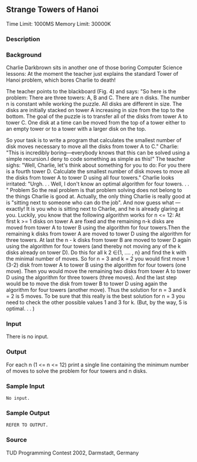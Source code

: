 ## Strange Towers of Hanoi
Time Limit: 1000MS		Memory Limit: 30000K

### Description

### Background 

Charlie Darkbrown sits in another one of those boring Computer Science lessons: At the moment the teacher just explains the standard Tower of Hanoi problem, which bores Charlie to death! 


The teacher points to the blackboard (Fig. 4) and says: "So here is the problem: 
There are three towers: A, B and C. 
There are n disks. The number n is constant while working the puzzle. 
All disks are different in size. 
The disks are initially stacked on tower A increasing in size from the top to the bottom. 
The goal of the puzzle is to transfer all of the disks from tower A to tower C. 
One disk at a time can be moved from the top of a tower either to an empty tower or to a tower with a larger disk on the top.

So your task is to write a program that calculates the smallest number of disk moves necessary to move all the disks from tower A to C." 
Charlie: "This is incredibly boring—everybody knows that this can be solved using a simple recursion.I deny to code something as simple as this!" 
The teacher sighs: "Well, Charlie, let's think about something for you to do: For you there is a fourth tower D. Calculate the smallest number of disk moves to move all the disks from tower A to tower D using all four towers." 
Charlie looks irritated: "Urgh. . . Well, I don't know an optimal algorithm for four towers. . . " 
Problem 
So the real problem is that problem solving does not belong to the things Charlie is good at. Actually, the only thing Charlie is really good at is "sitting next to someone who can do the job". And now guess what — exactly! It is you who is sitting next to Charlie, and he is already glaring at you. 
Luckily, you know that the following algorithm works for n <= 12: At first k >= 1 disks on tower A are fixed and the remaining n-k disks are moved from tower A to tower B using the algorithm for four towers.Then the remaining k disks from tower A are moved to tower D using the algorithm for three towers. At last the n - k disks from tower B are moved to tower D again using the algorithm for four towers (and thereby not moving any of the k disks already on tower D). Do this for all k 2 ∈{1, .... , n} and find the k with the minimal number of moves. 
So for n = 3 and k = 2 you would first move 1 (3-2) disk from tower A to tower B using the algorithm for four towers (one move). Then you would move the remaining two disks from tower A to tower D using the algorithm for three towers (three moves). And the last step would be to move the disk from tower B to tower D using again the algorithm for four towers (another move). Thus the solution for n = 3 and k = 2 is 5 moves. To be sure that this really is the best solution for n = 3 you need to check the other possible values 1 and 3 for k. (But, by the way, 5 is optimal. . . )

### Input

There is no input.

### Output

For each n (1 <= n <= 12) print a single line containing the minimum number of moves to solve the problem for four towers and n disks.

### Sample Input
```
No input.
```

### Sample Output
```
REFER TO OUTPUT.
```

### Source

TUD Programming Contest 2002, Darmstadt, Germany